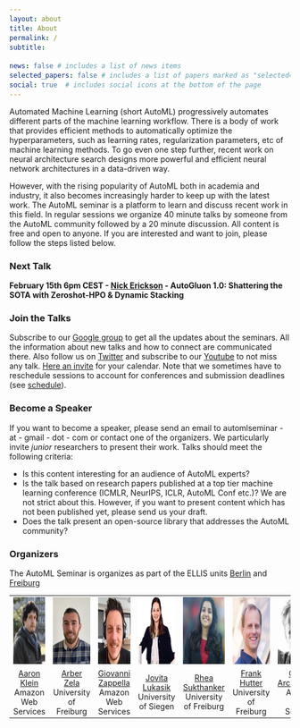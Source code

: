 ```yaml
---
layout: about
title: About
permalink: /
subtitle: 

news: false # includes a list of news items
selected_papers: false # includes a list of papers marked as "selected={true}"
social: true  # includes social icons at the bottom of the page
---
```



Automated Machine Learning (short AutoML) progressively automates different parts of the machine learning workflow.
There is a body of work that provides efficient methods to automatically optimize the hyperparameters, such as learning rates, regularization parameters, etc of machine learning methods. To go even one step further, recent work on neural architecture search designs more powerful and efficient neural network architectures in a data-driven way. 

However, with the rising popularity of AutoML both in academia and industry, it also becomes increasingly harder to keep up with the latest work. The AutoML seminar is a platform to learn and discuss recent work in this field. In regular sessions we organize 40 minute talks by someone from the AutoML community followed by a 20 minute discussion. 
All content is free and open to anyone. If you are interested and want to join, please follow the steps listed below.


### Next Talk

**February 15th 6pm CEST - [Nick Erickson](https://scholar.google.com/citations?user=I0nj-TcAAAAJ&hl=en) - AutoGluon 1.0: Shattering the SOTA with Zeroshot-HPO & Dynamic Stacking**

### Join the Talks

Subscribe to our [Google group](https://groups.google.com/forum/#!forum/automl-seminars) to get all the updates about the seminars. All the information about new talks and how to connect are communicated there.
Also follow us on [Twitter](https://twitter.com/automlseminar) and subscribe to our [Youtube](https://www.youtube.com/channel/UC3NoO2L7cGs7O3583ig--EA/featured) to not miss any talk. [Here an invite](../assets/ics/automl_seminar.ics) for your calendar. Note that we sometimes have to reschedule sessions to account for conferences and submission deadlines (see [schedule](schedule)). 



### Become a Speaker

If you want to become a speaker, please send an email to automlseminar - at - gmail - dot - com or contact one of the organizers.
We particularly invite *junior* researchers to present their work. Talks should meet the following criteria:
* Is this content interesting for an audience of AutoML experts?
* Is the talk based on research papers published at a top tier machine learning conference (ICMLR, NeurIPS, ICLR, AutoML Conf etc.)? We are not strict about this. However, if you want to present content which has not been published yet, please send us your draft.  
* Does the talk present an open-source library that addresses the AutoML community?



### Organizers

The AutoML Seminar is organizes as part of the ELLIS units [Berlin](https://ellis.eu/units/berlin) and [Freiburg](https://ellis.eu/units/freiburg) 

<table style="width:100%">
  <tr>
    <td style="text-align:center"><img src="assets/img/aaron.jpg" height="120"></td>
    <td style="text-align:center"><img src="assets/img/arber.jpg" height="120"></td>
    <td style="text-align:center"><img src="assets/img/giovanni.jpg" height="120"></td>
    <td style="text-align:center"><img src="assets/img/jovita_2.jpg" height="120"></td>
    <td style="text-align:center"><img src="assets/img/rhea.jpg" height="120"></td>
    <td style="text-align:center"><img src="assets/img/frank.jpg" height="120"></td>
    <td style="text-align:center"><img src="assets/img/cedric.jpg" height="120"></td>
  </tr>
  <tr>
    <td style="text-align:center"><a href="https://aaronkl.github.io/">Aaron Klein</a> <br> Amazon Web Services</td>
    <td style="text-align:center"><a href="https://ml.informatik.uni-freiburg.de/profile/zela/">Arber Zela</a> <br> University of Freiburg</td>
    <td style="text-align:center"><a href="https://giovannizappella.github.io/">Giovanni Zappella</a> <br>Amazon Web Services</td>
    <td style="text-align:center"><a href="https://jovitalukasik.github.io//">Jovita Lukasik</a> <br> University of Siegen</td>
    <td style="text-align:center"><a href="https://ml.informatik.uni-freiburg.de/profile/sukthanker/">Rhea Sukthanker </a> <br> University of Freiburg</td>
    <td style="text-align:center"><a href="https://ml.informatik.uni-freiburg.de/profile/hutter/">Frank Hutter</a> <br> University of Freiburg</td>
    <td style="text-align:center"><a href="http://www0.cs.ucl.ac.uk/staff/c.archambeau/">Cedric Archambeau</a> <br> Amazon Web Services</td>

  </tr>
</table>
